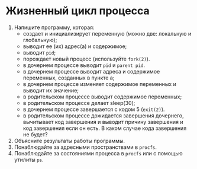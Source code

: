 # Жизненный цикл процесса

1. Напишите программу, которая:
   + создает и инициализирует переменную (можно две: локальную и глобальную);
   + выводит ее (их) адрес(а) и содержимое;
   + выводит `pid`;
   + порождает новый процесс (используйте `fork(2)`).
   + в дочернем процессе выводит `pid` и `parent pid`.
   + в дочернем процессе выводит адреса и содержимое переменных, созданных в пункте а;
   + в дочернем процессе изменяет содержимое переменных и выводит их значение;
   + в родительском процессе выводит содержимое переменных;
   + в родительском процессе делает sleep(30);
   + в дочернем процессе завершается с кодом 5 (`exit(2)`).
   + в родительском процессе дожидается завершения дочернего, вычитывает код завершения и выводит причину завершения и код завершения если он есть. В каком случае кода завершения не будет?
2. Объясните результаты работы программы.
3. Понаблюдайте за адресными пространствами в `procfs`.
4. Понаблюдайте за состояниями процесса в `procfs` или с помощью утилиты `ps`.

